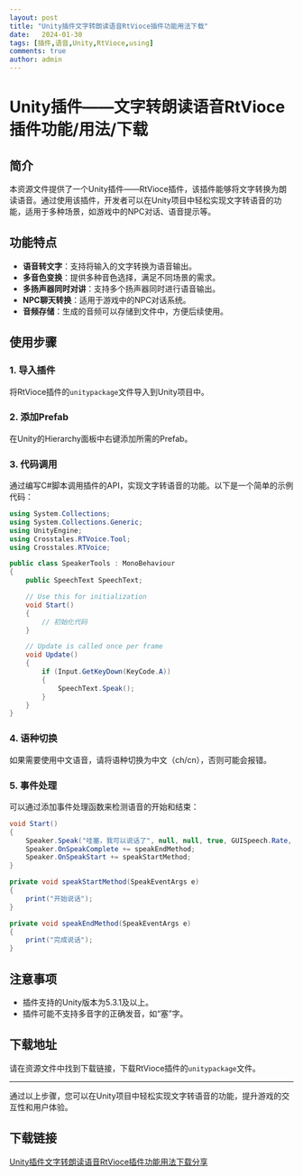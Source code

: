 ```yaml
---
layout: post
title: "Unity插件文字转朗读语音RtVioce插件功能用法下载"
date:   2024-01-30
tags: [插件,语音,Unity,RtVioce,using]
comments: true
author: admin
---
```

# Unity插件——文字转朗读语音RtVioce插件功能/用法/下载

## 简介

本资源文件提供了一个Unity插件——RtVioce插件，该插件能够将文字转换为朗读语音。通过使用该插件，开发者可以在Unity项目中轻松实现文字转语音的功能，适用于多种场景，如游戏中的NPC对话、语音提示等。

## 功能特点

- **语音转文字**：支持将输入的文字转换为语音输出。
- **多音色变换**：提供多种音色选择，满足不同场景的需求。
- **多扬声器同时对讲**：支持多个扬声器同时进行语音输出。
- **NPC聊天转换**：适用于游戏中的NPC对话系统。
- **音频存储**：生成的音频可以存储到文件中，方便后续使用。

## 使用步骤

### 1. 导入插件

将RtVioce插件的`unitypackage`文件导入到Unity项目中。

### 2. 添加Prefab

在Unity的Hierarchy面板中右键添加所需的Prefab。

### 3. 代码调用

通过编写C#脚本调用插件的API，实现文字转语音的功能。以下是一个简单的示例代码：

```csharp
using System.Collections;
using System.Collections.Generic;
using UnityEngine;
using Crosstales.RTVoice.Tool;
using Crosstales.RTVoice;

public class SpeakerTools : MonoBehaviour
{
    public SpeechText SpeechText;

    // Use this for initialization
    void Start()
    {
        // 初始化代码
    }

    // Update is called once per frame
    void Update()
    {
        if (Input.GetKeyDown(KeyCode.A))
        {
            SpeechText.Speak();
        }
    }
}
```

### 4. 语种切换

如果需要使用中文语音，请将语种切换为中文（ch/cn），否则可能会报错。

### 5. 事件处理

可以通过添加事件处理函数来检测语音的开始和结束：

```csharp
void Start()
{
    Speaker.Speak("哇塞，我可以说话了", null, null, true, GUISpeech.Rate, GUISpeech.Volume, "", GUISpeech.Pitch);
    Speaker.OnSpeakComplete += speakEndMethod;
    Speaker.OnSpeakStart += speakStartMethod;
}

private void speakStartMethod(SpeakEventArgs e)
{
    print("开始说话");
}

private void speakEndMethod(SpeakEventArgs e)
{
    print("完成说话");
}
```

## 注意事项

- 插件支持的Unity版本为5.3.1及以上。
- 插件可能不支持多音字的正确发音，如“塞”字。

## 下载地址

请在资源文件中找到下载链接，下载RtVioce插件的`unitypackage`文件。

---

通过以上步骤，您可以在Unity项目中轻松实现文字转语音的功能，提升游戏的交互性和用户体验。

## 下载链接

[Unity插件文字转朗读语音RtVioce插件功能用法下载分享](https://pan.quark.cn/s/2b4e17d47cd4)